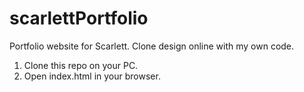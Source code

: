 # scarlettPortfolio
Portfolio website for Scarlett. Clone design online with my own code.


1. Clone this repo on your PC.
2. Open index.html in your browser.
